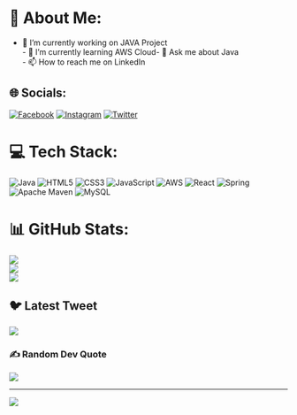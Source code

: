 # 💫 About Me:
- 🔭 I’m currently working on JAVA Project<br>- 🌱 I’m currently learning AWS Cloud- 💬 Ask me about Java<br>- 📫 How to reach me on LinkedIn<br>


## 🌐 Socials:
[![Facebook](https://img.shields.io/badge/Facebook-%231877F2.svg?logo=Facebook&logoColor=white)](https://facebook.com/www.facebook.com/rohit.nakhate.5) [![Instagram](https://img.shields.io/badge/Instagram-%23E4405F.svg?logo=Instagram&logoColor=white)](https://instagram.com/https://instagram.com/rohitnakhate) [![Twitter](https://img.shields.io/badge/Twitter-%231DA1F2.svg?logo=Twitter&logoColor=white)](https://twitter.com/https://twitter.com/nakhaterohit) 

# 💻 Tech Stack:
![Java](https://img.shields.io/badge/java-%23ED8B00.svg?style=for-the-badge&logo=java&logoColor=white) ![HTML5](https://img.shields.io/badge/html5-%23E34F26.svg?style=for-the-badge&logo=html5&logoColor=white) ![CSS3](https://img.shields.io/badge/css3-%231572B6.svg?style=for-the-badge&logo=css3&logoColor=white) ![JavaScript](https://img.shields.io/badge/javascript-%23323330.svg?style=for-the-badge&logo=javascript&logoColor=%23F7DF1E) ![AWS](https://img.shields.io/badge/AWS-%23FF9900.svg?style=for-the-badge&logo=amazon-aws&logoColor=white) ![React](https://img.shields.io/badge/react-%2320232a.svg?style=for-the-badge&logo=react&logoColor=%2361DAFB) ![Spring](https://img.shields.io/badge/spring-%236DB33F.svg?style=for-the-badge&logo=spring&logoColor=white) ![Apache Maven](https://img.shields.io/badge/Apache%20Maven-C71A36?style=for-the-badge&logo=Apache%20Maven&logoColor=white) ![MySQL](https://img.shields.io/badge/mysql-%2300f.svg?style=for-the-badge&logo=mysql&logoColor=white)
# 📊 GitHub Stats:
![](https://github-readme-stats.vercel.app/api?username=rohitzzss&theme=dark&hide_border=true&include_all_commits=false&count_private=false)<br/>
![](https://github-readme-streak-stats.herokuapp.com/?user=rohitzzss&theme=dark&hide_border=true)<br/>
![](https://github-readme-stats.vercel.app/api/top-langs/?username=rohitzzss&theme=dark&hide_border=true&include_all_commits=false&count_private=false&layout=compact)

## 🐦 Latest Tweet
[![](https://gtce.itsvg.in/api?username=https://twitter.com/nakhaterohit)](https://github.com/VishwaGauravIn/github-twitter-card-embed)

### ✍️ Random Dev Quote
![](https://quotes-github-readme.vercel.app/api?type=vetical&theme=dark)

---
[![](https://visitcount.itsvg.in/api?id=rohitzzss&icon=9&color=6)](https://visitcount.itsvg.in)

<!-- Proudly created with GPRM ( https://gprm.itsvg.in ) -->
